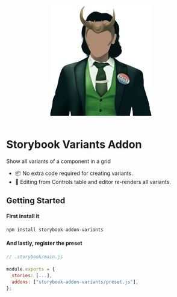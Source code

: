 <p align="center">
  <br />
  <img src="./public/logo.png" alt="" />
  <br />
  <br />
</p>

# Storybook Variants Addon

Show all variants of a component in a grid

- 📦 No extra code required for creating variants.
- 📝 Editing from Controls table and editor re-renders all variants.

## Getting Started

#### First install it

```sh
npm install storybook-addon-variants
```

#### And lastly, register the preset

```js
// .storybook/main.js

module.exports = {
  stories: [...],
  addons: ["storybook-addon-variants/preset.js"],
};

```
